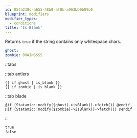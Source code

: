 ```yaml
---
id: 054a230c-a655-48b0-af8b-a963bb0b89b0
blueprint: modifiers
modifier_types:
  - conditions
title: 'Is Blank'
---
```

Returns `true` if the string contains only whitespace chars.

```yaml
ghost:
zombie: BRAINSSSS
```

::tabs

::tab antlers
```antlers
{{ if ghost | is_blank }}
{{ if zombie | is_blank }}
```
::tab blade
```blade
@if (Statamic::modify($ghost)->isBlank()->fetch()) @endif
@if (Statamic::modify($zombie)->isBlank()->fetch()) @endif
```
::

```html
true
false
```
